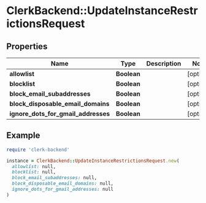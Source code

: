 # ClerkBackend::UpdateInstanceRestrictionsRequest

## Properties

| Name | Type | Description | Notes |
| ---- | ---- | ----------- | ----- |
| **allowlist** | **Boolean** |  | [optional] |
| **blocklist** | **Boolean** |  | [optional] |
| **block_email_subaddresses** | **Boolean** |  | [optional] |
| **block_disposable_email_domains** | **Boolean** |  | [optional] |
| **ignore_dots_for_gmail_addresses** | **Boolean** |  | [optional] |

## Example

```ruby
require 'clerk-backend'

instance = ClerkBackend::UpdateInstanceRestrictionsRequest.new(
  allowlist: null,
  blocklist: null,
  block_email_subaddresses: null,
  block_disposable_email_domains: null,
  ignore_dots_for_gmail_addresses: null
)
```

